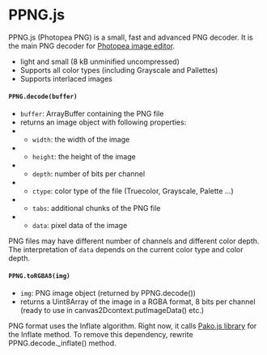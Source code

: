 # PPNG.js
PPNG.js (Photopea PNG) is a small, fast and advanced PNG decoder. It is the main PNG decoder for [Photopea image editor](https://www.photopea.com).

* light and small (8 kB unminified uncompressed)
* Supports all color types (including Grayscale and Pallettes)
* Supports interlaced images

#### `PPNG.decode(buffer)`
* `buffer`: ArrayBuffer containing the PNG file
* returns an image object with following properties:
* * `width`: the width of the image
* * `height`: the height of the image
* * `depth`: number of bits per channel
* * `ctype`: color type of the file (Truecolor, Grayscale, Palette ...)
* * `tabs`: additional chunks of the PNG file
* * `data`: pixel data of the image

PNG files may have different number of channels and different color depth. The interpretation of `data` depends on the current color type and color depth.

#### `PPNG.toRGBA8(img)`
* `img`: PNG image object (returned by PPNG.decode())
* returns a Uint8Array of the image in a RGBA format, 8 bits per channel (ready to use in canvas2Dcontext.putImageData() etc.)

PNG format uses the Inflate algorithm. Right now, it calls [Pako.js library](https://github.com/nodeca/pako) for the Inflate method. To remove this dependency, rewrite PPNG.decode._inflate() method.
